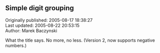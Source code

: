 ## Simple digit grouping  
Originally published: 2005-08-17 18:38:27  
Last updated: 2005-08-22 20:53:15  
Author: Marek Baczynski  
  
What the title says. No more, no less. (Version 2, now supports negative numbers.)
